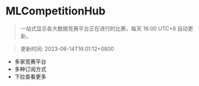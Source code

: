 # MLCompetitionHub

> 一站式显示各大数据竞赛平台正在进行的比赛，每天 16:00 UTC+8 自动更新。
  
> 更新时间: 2023-06-14T16:01:12+0800 

* 多家竞赛平台
* 多种订阅方式
* 下拉查看更多
